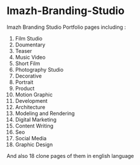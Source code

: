 # Imazh-Branding-Studio
Imazh Branding Studio Portfolio pages
including :
1. Film Studio
2. Doumentary
3. Teaser
4. Music Video
5. Short Film
6. Photography Studio
7. Decorative
8. Portrait
9. Product
10. Motion Graphic
11. Development
12. Architecture
13. Modeling and Rendering
14. Digital Marketing
15. Content Writing
16. Seo
17. Social Media
18. Graphic Design

And also 18 clone pages of them in english language
